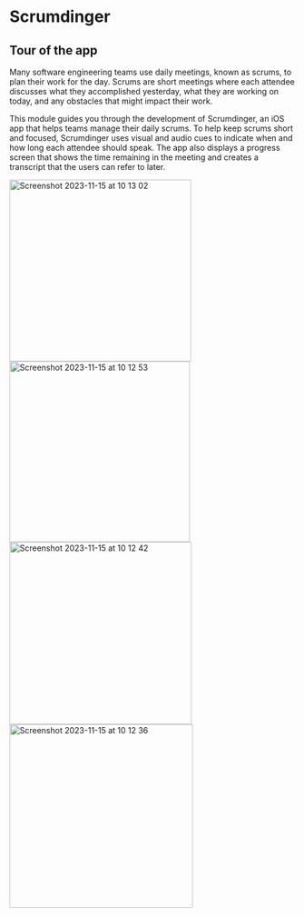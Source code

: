 # Scrumdinger

## Tour of the app
Many software engineering teams use daily meetings, known as scrums, to plan their work for the day. Scrums are short meetings where each attendee discusses what they accomplished yesterday, what they are working on today, and any obstacles that might impact their work.

This module guides you through the development of Scrumdinger, an iOS app that helps teams manage their daily scrums. To help keep scrums short and focused, Scrumdinger uses visual and audio cues to indicate when and how long each attendee should speak. The app also displays a progress screen that shows the time remaining in the meeting and creates a transcript that the users can refer to later.

<img width="320" alt="Screenshot 2023-11-15 at 10 13 02" src="https://github.com/marcelfagadariu/Scrumdinger/assets/16760233/52204162-e851-4f81-926e-0dba0e3fdbe6">
<img width="318" alt="Screenshot 2023-11-15 at 10 12 53" src="https://github.com/marcelfagadariu/Scrumdinger/assets/16760233/97adcff6-0e54-47a9-9259-a3a69a061beb">
<img width="321" alt="Screenshot 2023-11-15 at 10 12 42" src="https://github.com/marcelfagadariu/Scrumdinger/assets/16760233/0d3a0d21-8cb6-4629-9580-17b663796946">
<img width="323" alt="Screenshot 2023-11-15 at 10 12 36" src="https://github.com/marcelfagadariu/Scrumdinger/assets/16760233/b0290fce-8e63-4683-b8e0-789e78ba4ede">
